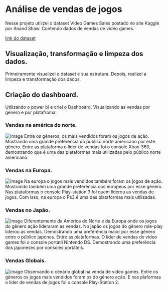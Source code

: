 # Análise de vendas de jogos
Nesse projeto utilizei o dataset Video Games Sales postado no site Kaggle por Anand Shaw.
Contendo dados de vendas de video games.

[link do dataset](https://www.kaggle.com/datasets/anandshaw2001/video-game-sales)
## Visualização, transformação e limpeza dos dados.
Primeiramente visualizei o dataset e sua estrutura. Depois, realizei a limpeza e transformação 
dos dados.
## Criação do dashboard.
Utilizando o power bi e criei o Dashboard. 
Visualizando as vendas por gênero e por platafroma.
### Vendas na américa do norte.
![image](https://github.com/user-attachments/assets/c44d3da1-06e2-4ed2-b67b-ca154d76989b)
Entre os gêneros, os mais vendidos foram os jogos de ação. Mostrando uma grande preferência 
do público norte americano por este gênero. 
Entre as plataforma o líder de vendas foi o console Xbox-360, demostrando que é uma das plataformas 
mais utilizadas pelo público norte americano.
### Vendas na Europa.
![image](https://github.com/user-attachments/assets/710acf54-ea20-4774-8936-155b1dfb7530)
Na europa o jogos mais vendidos também foram os jogos de ação. Mostrando também uma grande preferência
dos europeus por esse gênero.
Nas plataformas o console Play-station 3 foi quem líderou as vendas de jogos. Com isso, na europa o Ps3 
é uma das plataformas mais utilizadas.
### Vendas no Japão.
![image](https://github.com/user-attachments/assets/644791e3-ee88-4bd2-a635-cf4ec5448394)
Diferentemente da América do Norte e da Europa onde os jogos do gênero ação lideraram as vendas. 
No japão os jogos do gênero role-play liderou as vendas. Demostrando uma preferência maior por esse 
gênero entre o público japones. 
Entre as plataformas. O líder de vendas de video games foi o console portatil Nintendo DS. 
Demostrando uma preferência dos japoneses por consoles portáteis.
### Vendas Globais.
![image](https://github.com/user-attachments/assets/8af7ad23-3eb8-463f-9689-3ffc07a06764)
Observando o cenário global na venda de video games. Entre os gêneros os jogos mais vendidos foram os do gênero ação. 
E nas plaformas o líder de vendas de jogos foi o console Play-Station 2.
